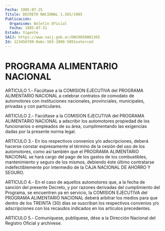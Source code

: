 ```yaml
---
Fecha: 1985-07-25
Título: DECRETO NACIONAL 1.365/1985
Publicación:
  Organismo: Boletín Oficial
  Fecha: 1985-07-31
Estado: Vigente
SAIJ: https://www.saij.gob.ar/DN19850001365
Id: 123456789-0abc-563-1000-5891soterced
---
```

# PROGRAMA ALIMENTARIO NACIONAL

<a id="1"></a>
ARTICULO  1.-  Facúltase  a  la  COMISION  EJECUTIVA  del  PROGRAMA ALIMENTARIO    NACIONAL    a  celebrar  contratos  de  comodato  de automotores con instituciones nacionales, provinciales, municipales, privadas y con particulares.

<a id="2"></a>
ARTICULO  2.-  Facúltase  a  la  COMISION  EJECUTIVA  del  PROGRAMA ALIMENTARIO  NACIONAL a adscribir los automotores propiedad de  los funcionarios o  empleados de su área, cumplimentando las exigencias dadas por la presente norma legal.

<a id="3"></a>
ARTICULO  3.-  En  los  respectivos  convenios  y/o  adscripciones, deberá  hacerse  constar  expresamente el término de la cesión  del uso  de  los  automotores,  como    así  también  que  el  PROGRAMA ALIMENTARIO NACIONAL se hará cargo del  pago  de  los gastos de los combustibles, mantenimiento y seguro de los mismos,  debiendo  éste último  contratarse  indefectiblemente  por  intermedio  de la CAJA NACIONAL DE AHORRO Y SEGURO.

<a id="4"></a>
ARTICULO  4.- En el caso de aquellos automotores que, a la fecha de sanción  del    presente  Decreto,  y  por  razones  derivadas  del cumplimiento  del  Programa,  se  encuentren  ya  en  servicio,  la COMISION  EJECUTIVA    del  PROGRAMA  ALIMENTARIO  NACIONAL  deberá arbitrar los medios para  que  dentro  de  los TREINTA (30) días se suscriban  los  respectivos  convenios  y/o adscripciones  con  los recaudos indicados en los artículos precedentes.

<a id="5"></a>
ARTICULO  5.- Comuníquese, publíquese, dése a la Dirección Nacional del Registro Oficial y archívese.